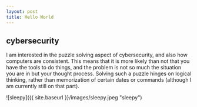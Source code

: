 ```yaml
---
layout: post
title: Hello World
---
```


## cybersecurity
I am interested in the puzzle solving aspect of cybersecurity, and also how computers are consistent. This means that it is more likely than not that you have the tools to do things, and the problem is not so much the situation you are in but your thought process. Solving such a puzzle hinges on logical thinking, rather than memorization of certain dates or commands (although I am currently still on that part).

![sleepy]({{ site.baseurl }}/images/sleepy.jpeg "sleepy")
